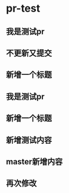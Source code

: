 # pr-test


## 我是测试pr


## 不更新又提交

## 新增一个标题


## 我是测试pr

## 新增一个标题


## 新增测试内容

## master新增内容

## 再次修改
